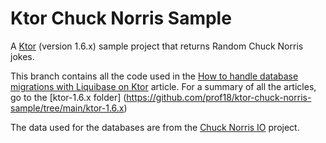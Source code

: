 # Ktor Chuck Norris Sample

A [Ktor](http://ktor.io) (version 1.6.x) sample project that returns Random Chuck Norris jokes.

This branch contains all the code used in the [How to handle database migrations with Liquibase on Ktor](https://www.marcogomiero.com/posts/2022/ktor-migration-liquibase/) article. For a summary of all the articles, go to the [ktor-1.6.x folder]
(https://github.com/prof18/ktor-chuck-norris-sample/tree/main/ktor-1.6.x)

The data used for the databases are from the [Chuck Norris IO](https://github.com/chucknorris-io/chuck-db) project.
